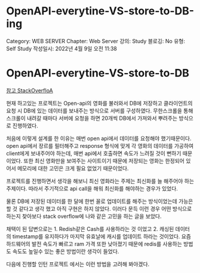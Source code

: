 # OpenAPI-everytine-VS-store-to-DB-ing

Category: WEB SERVER
Chapter: Web Server
강의: Study
블로깅: No
유형: Self Study
작성일시: 2022년 4월 9일 오전 11:38

# OpenAPI-everytine-VS-store-to-DB

[참고 StackOverfloA](https://softwareengineering.stackexchange.com/questions/312813/which-is-better-to-call-api-or-database)

현재 하고있는 프로젝트는 Open-api의 영화를 불러와서 DB에 저장하고 클라이언트의 요청 시 DB에 있는 데이터를 보내주는 방식으로 서버를 구성하였다. 무한스크롤을 통해 스크롤이 내려갈 때마다 서버에 요청을 하면 20개씩 DB에서 가져와서 뿌려주는 방식으로 진행하였다.

 처음에 이렇게 설계를 한 이유는 매번 open api에서 데이터를 요청해야 했기때문이다. open api에서 장르를 필터해주고 response 형식에 맞게 각 영화의 데이터를 가공하여 client에게 보내주어야 하는데, 매번 api에서 호출하면 속도가 느려질 것이 뻔하기 때문이었다. 또한 최신 영화만을 보여주는 사이트이기 때문에 저장되는 영화는 한정되어 있어서 메모리에 대한 고민은 크게 필요 없었기 때문이었다.

프로젝트를 진행하면서 생각을 해보니 최신 영화라는 주제는 최신화를 늘 해주어야 하는 주제이다. 따라서 주기적으로 api call을 해워 최신화를 해야하는 경우가 있었다. 

물론  DB에 저장된 데이터를 한 달에 한번 꼴로 업데이트를 해주는 방식이었는데 가능은 할 것 같다고 생각 했고 아직 구현은 하지 않았다. 이러다 문득 이런 경우 어떤 방식으로 하는지 찾아보다 stack overflow에 나와 같은 고민을 하는 글을 보았다. 

채택이 된 답변으로는 1. Redish같은 Cash를 사용하라는 것 이었고 2. 캐싱된 데이터의 timestamp를 유지하다가 마지막 유효날에 캐시를 업데이트 하라는 것이었다. 요즘 하드웨어의 발전 속도가 빠르고 ram 가격 또한 낮아졌기 때문에 redis를 사용하는 방법도 속도도 높일수 있는 좋은 방법이란 생각이 들었다. 

다음에 진행할 인턴 프로젝트 에서는 이런 방법을 고려해 봐야겠다.
